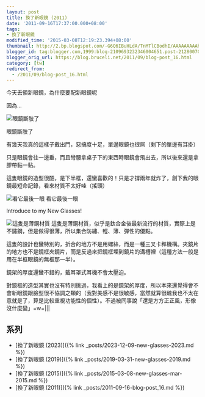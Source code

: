 ```yaml
---
layout: post
title: 換了新眼鏡 (2011)
date: '2011-09-16T17:37:00.000+08:00'
tags:
- 換了新眼鏡
modified_time: '2015-03-08T12:19:23.394+08:00'
thumbnail: http://2.bp.blogspot.com/-G6Q6IBuHLdA/TnMTlCBodhI/AAAAAAAAAhM/oIDY20MNHYc/s72-c/IMG_0023.JPG
blogger_id: tag:blogger.com,1999:blog-2109693232346004651.post-2128007028205703441
blogger_orig_url: https://blog.bruceli.net/2011/09/blog-post_16.html
category: [tw]
redirect_from:
  - /2011/09/blog-post_16.html
---
```


今天去領新眼鏡，為什麼要配新眼鏡呢

因為...

![眼鏡斷肢了](http://2.bp.blogspot.com/-G6Q6IBuHLdA/TnMTlCBodhI/AAAAAAAAAhM/oIDY20MNHYc/s400/IMG_0023.JPG)

眼鏡斷肢了

有幾天我真的這樣子戴出門，惡搞度十足，單邊眼鏡也很屌（剩下的單邊有耳掛）

只是眼鏡會往一邊垂，而且彎腰拿桌子下的東西時眼鏡會飛出去，所以後來還是拿膠帶黏一黏。

這隻眼鏡的造型很酷，是下半框，還蠻喜歡的！只是才撐兩年就炸了，創下我的眼鏡最短命記錄，看來材質不太好哇（搖頭）

![看它最後一眼](http://4.bp.blogspot.com/-dzSnO3pJ5IE/TnMTmUH49qI/AAAAAAAAAhU/UJV8p5K8UNY/s400/IMG_0028.JPG)
看它最後一眼

Introduce to my New Glasses!

![這隻是薄鋼材質](http://2.bp.blogspot.com/-mbnOA1M3mas/TnMTm9bXKhI/AAAAAAAAAhY/978sBvLL4qo/s400/IMG_0029.JPG)
這隻是薄鋼材質，似乎是鈦合金後最新流行的材質，實際上是不鏽鋼，但是做得很薄，所以集合防繡、輕、薄、彈性的優點。

這隻的設計也蠻特別的，折合的地方不是用螺絲，而是一種三叉卡榫機構。夾鏡片的地方也不是鏡框夾鏡片，而是反過來把鏡框埋到鏡片的溝槽裡（這種方法一般是用在半框眼鏡的無框那一半）。

鏡架的厚度還蠻不錯的，戴耳罩式耳機不會太壓迫。

對鏡框的造型其實也沒有特別挑過，我看上的是鏡架的厚度，所以本來還覺得會不會新眼鏡跟臉型很不協調之類的（我對美感不是很敏感，當然就算很醜我也不太在意就是了，算是比較重視功能性的個性）。不過被同事說「還是方方正正風，形像沒什麼變」=w=|||

## 系列

- [換了新眼鏡 (2023)]({% link _posts/2023-12-09-new-glasses-2023.md %})
- [換了新眼鏡 (2019)]({% link _posts/2019-03-31-new-glasses-2019.md %})
- [換了新眼鏡 (2015)]({% link _posts/2015-03-08-new-glasses-mar-2015.md %})
- [換了新眼鏡 (2011)]({% link _posts/2011-09-16-blog-post_16.md %})
